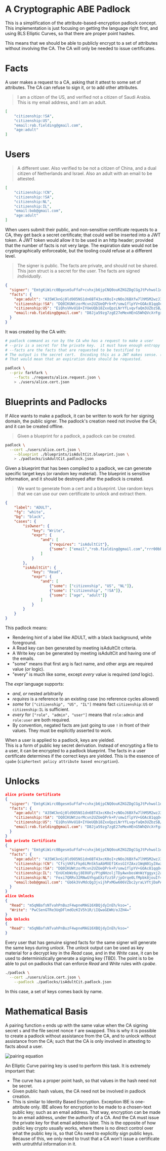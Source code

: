 A Cryptographic ABE Padlock
===========================

This is a simplification of the attribute-based-encryption padlock concept.
This implementation is just focusing on getting the language right first,
and using BLS Elliptic Curves, so that there are proper point hashes.

This means that we should be able to publicly encrypt to a set of attributes
without involving the CA.  The CA will only be needed to issue certificates.

# Facts

A user makes a request to a CA, asking that it attest to some set of attributes.
The CA can refuse to sign it, or to add other attributes.

> I am a citizen of the US, and verified not a citizen of Saudi Arabia.  This is my email address, and I am an adult.

```json
[
	"citizenship:!SA",
	"citizenship:US",
	"email:rob.fielding@gmail.com",
	"age:adult"
]
```

# Users

> A different user.  Also verified to be not a citizen of China, and a dual citizen of Netherlands and Israel.  Also an adult with an email to be attested.

```json
[
	"citizenship:!CN",
	"citizenship:!SA",
	"citizenship:NL",
	"citizenship:IL",
	"email:bob@gmail.com",
	"age:adult"
]
```

When users submit their public, and non-sensitive certificate requests to a CA, they get back a secret certificate; that could well be inserted into a JWT token.
A JWT token would allow it to be used in an http header; provided that the number of facts is not very large.
The expiration date would not be cryptographically enforceable, but the tooling could refuse at a different level.

> The signer is public.  The facts are private, and should not be shared.  This json struct is a secret for the user. The facts are signed _individually_.

```json
{
  "signer": "EmtgKiWirc0BgesmSuFfaF+cvhxjb6jpCNQ0ouKZKGZDgCGgJtPvhwol1d0LHTbGEdi+BxKsa6aliyftVdJ3PLdeJEZWCJ2WrByytzym2CVNc21iR8ZE3pdCKHikkhQRC3FOU/MgSY2ShluKFyJ5y3fJAjwD3BKzupNP+rWpAZ7srM3ybnChUjgw1TK7p4HXGX7DkeUS7jseNJm11x88pKVx9ANBynH7Y4tF5iH9d9wbiWE3ZFsajPKHE17h9e4S",
  "facts": {
    "age:adult": "A35WCknGj0ld9O5NS1dn6BT43xcK0oI+zNOoJ6BXfw7lhMSM2wzJ3nH705NmOm05A5CcHNjH22/6pFLb5kXgWS220oKq3/uyS1GWEcylU610XnmIaMFFIvTo8OnLZuer",
    "citizenship:!SA": "DQ0IKUWtzorMcvn2UZUeQPrk+P/smw1flpYV+GOAc81qqOcBExzE9ht6MT6+vwBKCrWHbYsuwxnBWLX76wAwAHLHQ/QwOKo9CuC491iCukeDF64KLmtwobbBOENpkycc",
    "citizenship:US": "EiQhsVHvU18+IYUeUQb18ZxxQpzLNrYfLvqvfaQm3UZbzSB/Mi5EVBuj3ScsYFBZAw1MxLukZFai9Ak+pR/Shi1ZhZ5aCGjRQ6qJXKucroebimIdNV3YABmo3vB4vzRF",
    "email:rob.fielding@gmail.com": "D8Jja59zg7zgE27eMexHEnG5WhQVcXrFgxHoSc828/blmr+L0g1zSXmAbHKp32OIAiKTPZNEi+JSGVAQFPkdeiCMQ3dDRLDix9p+2XWRUu74QjGf81JqeiNwVAOqf6/N"
  }
}
```

It was created by the CA with:

```bash
# padlock command as run by the CA who has a request to make a user
# --priv is a secret for the private key.  it must have enough entropy to be secure (ie: 256-bits)
# --facts are the facts that are requested to be testified to
# The output is the secret cert.  Encoding this as a JWT makes sense. (TODO).
# That would mean that an expiration date should be requested.

padlock \
  --priv farkfark \
	--facts ./requests/alice.request.json \
	> ./users/alice.cert.json
```

# Blueprints and Padlocks

If Alice wants to make a padlock, it can be written to work for her signing domain, the public signer.
The padlock's creation need not involve the CA; and it can be created offline.

> Given a blueprint for a padlock, a padlock can be created.

```bash
padlock \
  --cert ./users/alice.cert.json \
	--blueprint ./blueprints/isAdultCit.blueprint.json \
	> ./padlocks/isAdultCit.padlock.json
```

Given a blueprint that has been compiled to a padlock, we can generate specific target keys (or random key material).  The blueprint is sensitive information,
and it should be destroyed after the padlock is created.

> We want to generate from a cert and a blueprint.  Use random keys that we can use our own certificate to unlock and extract them.
```json
{
	"label": "ADULT",
	"fg": "white",
	"bg": "black",
	"cases": {
		"isOwner": {
			"key": "Write",
			"expr": {
				"and": [
					{"requires": "isAdultCit"},
					{"some": ["email","rob.fielding@gmail.com","rrr00bb@yahoo.com"]}
				]
			}
		},
		"isAdultCit": {
			"key": "Read",
			"expr": {
				"and": [
					{"some": ["citizenship", "US", "NL"]},
					{"some": ["citizenship", "!SA"]},
					{"some": ["age", "adult"]}
				]
			}
		}
	}
}
```

This padlock means:

- Rendering hint of a label like ADULT, with a black background, white foreground.
- A Read key can ben generated by meeting isAdultCit criteria.
- A Write key can be generated by meeting isAdultCit and having one of the emails.
- "some" means that first arg is fact name, and other args are required value (_or_ logic).
- "every" is much like some, except _every_ value is required (_and_ logic).

The _expr_ language supports:

- _and_, _or_ nested arbitrarily
- _requires_ is a reference to an existing case (no reference cycles allowed)
- _some_ for `["citizenship", "US", "IL"]` means fact `citizenship:US` or `citizenship:IL` is sufficient.
- _every_ for `["role", "admin", "user"]` means that `role:admin` and `role:user` are both required.
- By convention, negated facts are just going to use `!` in front of their values. They must be explicitly asserted to work.

When a user is applied to a padlock, keys are yielded.  
This is a form of public key secret derivation.
Instead of encrypting a file to a user, it can be encrypted to a padlock blueprint.
The facts in a user certificate determines if the correct keys are yielded.
This is the essence of `cpabe` (`ciphertext policy attribute based encryption`).

# Unlocks

```json
alice private Certificate
{
  "signer": "EmtgKiWirc0BgesmSuFfaF+cvhxjb6jpCNQ0ouKZKGZDgCGgJtPvhwol1d0LHTbGEdi+BxKsa6aliyftVdJ3PLdeJEZWCJ2WrByytzym2CVNc21iR8ZE3pdCKHikkhQRC3FOU/MgSY2ShluKFyJ5y3fJAjwD3BKzupNP+rWpAZ7srM3ybnChUjgw1TK7p4HXGX7DkeUS7jseNJm11x88pKVx9ANBynH7Y4tF5iH9d9wbiWE3ZFsajPKHE17h9e4S",
  "facts": {
    "age:adult": "A35WCknGj0ld9O5NS1dn6BT43xcK0oI+zNOoJ6BXfw7lhMSM2wzJ3nH705NmOm05A5CcHNjH22/6pFLb5kXgWS220oKq3/uyS1GWEcylU610XnmIaMFFIvTo8OnLZuer",
    "citizenship:!SA": "DQ0IKUWtzorMcvn2UZUeQPrk+P/smw1flpYV+GOAc81qqOcBExzE9ht6MT6+vwBKCrWHbYsuwxnBWLX76wAwAHLHQ/QwOKo9CuC491iCukeDF64KLmtwobbBOENpkycc",
    "citizenship:US": "EiQhsVHvU18+IYUeUQb18ZxxQpzLNrYfLvqvfaQm3UZbzSB/Mi5EVBuj3ScsYFBZAw1MxLukZFai9Ak+pR/Shi1ZhZ5aCGjRQ6qJXKucroebimIdNV3YABmo3vB4vzRF",
    "email:rob.fielding@gmail.com": "D8Jja59zg7zgE27eMexHEnG5WhQVcXrFgxHoSc828/blmr+L0g1zSXmAbHKp32OIAiKTPZNEi+JSGVAQFPkdeiCMQ3dDRLDix9p+2XWRUu74QjGf81JqeiNwVAOqf6/N"
  }
}
bob private Certificate
{
  "signer": "EmtgKiWirc0BgesmSuFfaF+cvhxjb6jpCNQ0ouKZKGZDgCGgJtPvhwol1d0LHTbGEdi+BxKsa6aliyftVdJ3PLdeJEZWCJ2WrByytzym2CVNc21iR8ZE3pdCKHikkhQRC3FOU/MgSY2ShluKFyJ5y3fJAjwD3BKzupNP+rWpAZ7srM3ybnChUjgw1TK7p4HXGX7DkeUS7jseNJm11x88pKVx9ANBynH7Y4tF5iH9d9wbiWE3ZFsajPKHE17h9e4S",
  "facts": {
    "age:adult": "A35WCknGj0ld9O5NS1dn6BT43xcK0oI+zNOoJ6BXfw7lhMSM2wzJ3nH705NmOm05A5CcHNjH22/6pFLb5kXgWS220oKq3/uyS1GWEcylU610XnmIaMFFIvTo8OnLZuer",
    "citizenship:!CN": "CfsjVKFLFkp6LMnSk5aAbMXEf1KxsG1YZAxz1WqN01yZ4wz35Kjo6wavOacPjgstESHGm7ja4usGNvRuXQ1+nUpeJGDJgEdBvTsVqZXXtGTIVoLGfw8PLmurQVlDgIzi",
    "citizenship:!SA": "DQ0IKUWtzorMcvn2UZUeQPrk+P/smw1flpYV+GOAc81qqOcBExzE9ht6MT6+vwBKCrWHbYsuwxnBWLX76wAwAHLHQ/QwOKo9CuC491iCukeDF64KLmtwobbBOENpkycc",
    "citizenship:IL": "EnUCmbWz6yj8E0UFy/PtgNHzoljTDyAwxbosWnWzYggyxj2aTZyANNdUWV/QXXspE+FwDsCi4KGNxSBw+nmLCKXX85thJHmWkB7bu1KTxZEAoTZQeE17aSdoq0kP/FiR",
    "citizenship:NL": "Fexi7QRRv32RNwGYhgaEXzfzz5F/jpOrqe0LfMpbk8jouIf4y6fxQ+d2SMdOKWX1DK3v/COK6oU8bwi9RPTrum08Y9GZDw78lWz3E7tg/ccyVBgpyXBBTJ1Bu92qfCDN",
    "email:bob@gmail.com": "Gb6k3VvMdcQg3jvijhPxMGw606VZbc2yraLVftjDaPAGUNBlEtLXf6nH814Uv0/HGY4xoB13l27pwKDPtAEWU3kJW0zYXqxflkQgzx9Mhh9FXc81nYMOgwU3Tvj8HqaQ"
  }
}
alice Unlocks
{
  "Read": "m5qNBafsNTvahPnBuzF4wpneMAG16XBQjdyInEh/kso=",
  "Write": "PwCSenGTRe3UqDFlmdOzKIV5h1R/iIQwaGEWH/oJZH4="
}
bob Unlocks
{
  "Read": "m5qNBafsNTvahPnBuzF4wpneMAG16XBQjdyInEh/kso="
}
```

Every user that has genuine signed facts for the same signer will generate the same keys during _unlock_.
The _unlock_ output can be used as key material for a decrypt key in the _Read_ case, and in the _Write_
case, it can be used to deterministically generate a signing key (TBD).  The point is to
be able to put on padlocks that can enforce _Read_ and _Write_ rules with _cpabe_.

```bash
./padlock \
  --cert ./users/alice.cert.json \
	--padlock ./padlocks/isAdultCit.padlock.json
```

In this case, a set of keys comes back by name.

# Mathematical Basis

A pairing function `e` ends up with the same value when the CA signing secret `s` and the file secret nonce `f` are swapped.
This is why it is possible to create a padlock without assistance from the CA, and to unlock without assistance from the CA;
such that the CA is only involved in attesting to facts about a user.

![pairing equation](https://render.githubusercontent.com/render/math?math=\color{gray}\hat%20e[s%20H1_0%2Bs%20H1_1%2B\cdots,f%20G2]=\hat%20e[f%20H1_0%2Bf%20H1_1%2B\cdots,s%20G2])

An Elliptic Curve pairing key is used to perform this task.
It is extremely important that:

- The curve has a proper point hash, so that values in the hash need not be secret.
- Given public hash values, the CA need not be involved in padlock creation.
- This is similar to Identity Based Encryption.  Exception IBE is one-attribute only.  IBE allows for encryption to be made to a chosen-text public key; such as an email address.  That way, encryption can be made to an email address, under the authority of a CA.  And the CA must issue the private key for that email address later.  This is the opposite of how public key crypto usually works, where there is no direct control over what the public key is, so that CAs need to explicitly sign public keys.  Because of this, we only need to trust that a CA won't issue a certificate with untruthful information in it.
